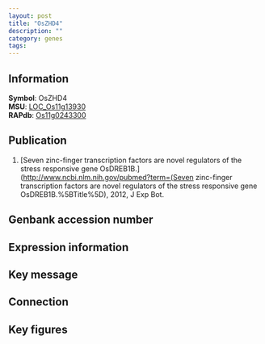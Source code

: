 ```yaml
---
layout: post
title: "OsZHD4"
description: ""
category: genes
tags: 
---
```


## Information
__Symbol__: OsZHD4  
__MSU__: [LOC_Os11g13930](http://rice.plantbiology.msu.edu/cgi-bin/ORF_infopage.cgi?orf=LOC_Os11g13930)  
__RAPdb__: [Os11g0243300](http://rapdb.dna.affrc.go.jp/viewer/gbrowse_details/irgsp1?name=Os11g0243300)  

## Publication
1. [Seven zinc-finger transcription factors are novel regulators of the stress responsive gene OsDREB1B.](http://www.ncbi.nlm.nih.gov/pubmed?term=(Seven zinc-finger transcription factors are novel regulators of the stress responsive gene OsDREB1B.%5BTitle%5D), 2012, J Exp Bot.

## Genbank accession number

## Expression information

## Key message

## Connection

## Key figures


